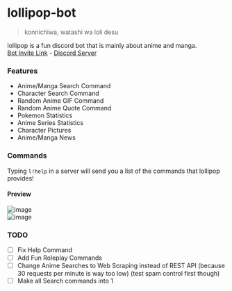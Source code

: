 # lollipop-bot
> konnichiwa, watashi wa loli desu

lollipop is a fun discord bot that is mainly about anime and manga. <br>
[Bot Invite Link](https://discord.com/oauth2/authorize?client_id=919061572649910292&permissions=8&scope=bot) - [Discord Server](https://discord.gg/3ZDpPyR)

### Features
- Anime/Manga Search Command
- Character Search Command
- Random Anime GIF Command
- Random Anime Quote Command
- Pokemon Statistics
- Anime Series Statistics
- Character Pictures
- Anime/Manga News

### Commands
Typing `l!help` in a server will send you a list of the commands that lollipop provides!

#### Preview
![image](https://user-images.githubusercontent.com/47650058/145750513-d1bf8e3c-f907-4748-a10e-e5a7656dc2bc.png) <br>
![image](https://user-images.githubusercontent.com/47650058/145750536-b90faff6-ffbf-4f7f-843a-366301065c61.png)

### TODO
- [ ] Fix Help Command
- [ ] Add Fun Roleplay Commands
- [ ] Change Anime Searches to Web Scraping instead of REST API (because 30 requests per minute is way too low) (test spam control first though)
- [ ] Make all Search commands into 1
